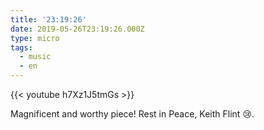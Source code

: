 ```yaml
---
title: '23:19:26'
date: 2019-05-26T23:19:26.000Z
type: micro
tags:
  - music
  - en
---
```


{{< youtube h7Xz1J5tmGs >}}

Magnificent and worthy piece! Rest in Peace, Keith Flint 😢.
